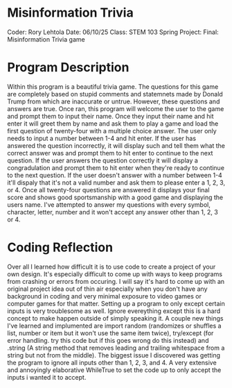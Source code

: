 # Misinformation Trivia

Coder: Rory Lehtola
Date: 06/10/25
Class: STEM 103 Spring
Project: Final: Misinformation Trivia game

# Program Description
Within this program is a beautiful trivia game. The questions for this game are completely based on stupid comments and statemnets made by Donald Trump from which are inaccurate or untrue. However, these questions and answers are true. Once ran, this program will welcome the user to the game and prompt them to input their name. Once they input their name and hit enter it will greet them by name and ask them to play a game and load the first question of twenty-four with a multiple choice answer. The user only needs to input a number between 1-4 and hit enter. If the user has answered the question incorrectly, it will display such and tell them what the correct answer was and prompt them to hit enter to continue to the next question. If the user answers the question correctly it will display a congradulation and prompt them to hit enter when they're ready to continue to the next question. If the user doesn't answer with a number between 1-4 it'll dispaly that it's not a valid number and ask them to please enter a 1, 2, 3, or 4. Once all twenty-four questions are answered it displays your final score and shows good sportsmanship with a good game and displaying the users name. I've attempted to answer my questions with every symbol, character, letter, number and it won't accept any answer other than 1, 2, 3 or 4.

# Coding Reflection
Over all I learned how difficult it is to use code to create a project of your own design. It's especially difficult to come up with ways to keep programs from crashing or errors from occuring. I will say it's hard to come up with an original project idea out of thin air especially when you don't have any background in coding and very minimal exposure to video games or computer games for that matter. Setting up a program to only except certain inputs is very troublesome as well. Ignore evereything except this is a hard concept to make happen outside of simply speaking it. A couple new things I've learned and implumented are import random (randomizes or shuffles a list, number or item but it won't use the same item twice), try/except (for error handling. try this code but if this goes wrong do this instead) and .string (A string method that removes leading and trailing whitespace from a string but not from the middle). The biggest issue I discovered was getting the program to ignore all inputs other than 1, 2, 3, and 4. A very extensive and annoyingly elaborative WhileTrue to set the code up to only accept the inputs i wanted it to accept.

